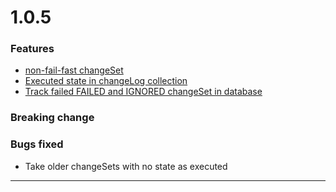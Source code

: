 # 1.0.5
### Features
* [non-fail-fast changeSet](https://github.com/cloudyrock/changock-core/issues/2)
* [Executed state in changeLog collection](https://github.com/cloudyrock/changock-core/issues/4)
* [Track failed FAILED and IGNORED changeSet in database](https://github.com/cloudyrock/changock-core/issues/8)

### Breaking change

### Bugs fixed
* Take older changeSets with no state as executed
__________________________________________________